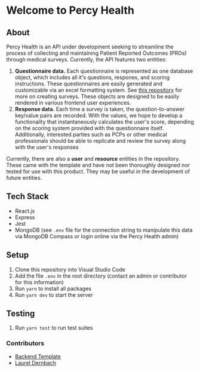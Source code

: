 # Welcome to Percy Health

## About

Percy Health is an API under development seeking to streamline the process of collecting and maintaining Patient Reported Outcomes (PROs) through medical surveys. Currently, the API features two entities:

1. **Questionnaire data.** Each questionnaire is represented as one database object, which includes all it's questions, respones, and scoring instructions. These questionnaires are easily generated and customizable via an excel formatting system. See [this repository](https://github.com/percyhealth/csv-scripts) for more on creating surveys. These objects are designed to be easily rendered in various frontend user experiences.
2. **Response data.** Each time a survey is taken, the question-to-answer key/value pairs are recorded. With the values, we hope to develop a functionality that instantaneously calculates the user's score, depending on the scoring system provided with the questionnaire itself. Additionally, interested parties such as PCPs or other medical professionals should be able to replicate and review the survey along with the user's responses

Currently, there are also a **user** and **resource** entities in the repository. These came with the template and have not been thoroughly designed nor tested for use with this product. They may be useful in the development of future entities.

## Tech Stack
- React.js
- Express
- Jest
- MongoDB (see `.env` file for the connection string to manipulate this data via MongoDB Compass or login online via the Percy Health admin)

## Setup

1. Clone this repository into Visual Studio Code
2. Add the file `.env` in the root directory (contact an admin or contributor for this information)
3. Run `yarn` to install all packages
4. Run `yarn dev` to start the server

## Testing

1. Run `yarn test` to run test suites

### Contributors
- [Backend Template](https://github.com/dali-lab/crud-template-backend)
- [Laurel Dernbach](https://github.com/laureldernbach)

